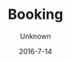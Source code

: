 ---
title: Booking
showInNav: true
sections:
    -
        template: fullHeightBanner
        button:
            target: _self
            text: 'Book us now'
            href: '#booking'
        text: '# Having a party? A baby shower? A meeting? No problem :)'
        backgroundImage: b66ba8f6703592bb5a2d2d01a3e18b0500db998b
    -
        template: richTextSection
        text: "# Book table\n\nWe would love to reserve a table for you. Fill in the form below and we will get back to you with a confirmation as soon as possible.\n\n[Book a table](#booking)"
    -
        template: richTextSection
        text: "# Book meeting/activity\n\nNeed a room for meeting with the housing association, working meeting, mothers/fathers group or a private party, try our activity room which accommodates about 10 people. The activity room has four large tables, a nice big whiteboard to draw on and if you need to show presentations or other media you can use our TV with many connectivity options. The four tables can be stacked in the case you need floor space.\n\n### Room rent and catering:\n\nRent our activity room with facilities as well as black coffee, tea and ice water ad libitum. Price is 600 kr. for 4 hours with up to 10 participants. It is possible to add more hours and participants for a fee.\n\n### Extra packages:\n\nBreakfast package: add our delicious breakfast dish for only 50 kr. per person\n\n1.  Lunch package: add our delicious homemade sandwiches for only 50 kr. per person\n\n2.  Snack package 1: add freshly baked bread with butter and fruit platter for only 35 kr. per person\n\n3.  Snack package 2: add freshly baked cake for only 25 kr. per person\n\n4.  Soft drinks while renting the room, only 20 kr. per bottle\n\n5.  Other drinks - we can offer all our delicious hot and cold drinks - call for price\n\nIf you have questions or special requests, please contact Julia Eliasen on [julia@sweetsurrender.dk](mailto:julia@sweetsurrender.dk)."
        images: []
    -
        template: buffetInfo
        heading: 'Book party'
        subheading: 'Delicious package deals with lunch or brunch buffet'
        brunchText: "### Brunch Buffet\n\nBrunch buffet includes:\n\n*   Scrambled eggs\n\n*   Bacon\n\n*   Brunch Sausages\n\n*   Homemade tuna mousse\n\n*   Fried potato wedges and mushrooms\n\n*   Cheese, butter, jam\n\n*   Fruit platter, yoghurt with homemade muesli\n\n*   Homemade pancakes (American with syrup)\n\n*   2 kinds of pie, green salad, humus\n\n*   Rye bread, and freshly baked bread\n\n*   Juice, coffee, tea\n\nStandard Package includes room rent for 3 hours, team for serving, preparing the food and facilities as well as tidying up and cleaning.\n\nIt is possible to buy additional hours, cake, welcome drink and other additional services. [Download the price list](http://sweetsurrender.hashbrown.rocks/media/sweetsurrender_dk/live/545c0e4e6230926bb0a7564fc9dc9211e01a87ac)."
        lunchText: "### Lunch Buffet\n\nLunch buffet includes:\n\n*   Warm liver paste with bacon and mushrooms\n\n*   Homemade pizza snails (with and without meat)\n\n*   Chicken thighs\n\n*   Homemade tuna mousse\n\n*   Homemade egg salad\n\n*   Homemade potato Salad\n\n*   Homemade pasta Salad\n\n*   Homemade humus\n\n*   Green salad\n\n*   2 kinds of pie\n\n*   Rye bread, freshly baked bread\n\n*   Juice, coffee, tea\n\nStandard Package includes room rent for 3 hours, team for serving, preparing the food and facilities as well as tidying up and cleaning.\n\nIt is possible to buy additional hours, cake, welcome drink and other additional services. [Download the price list](http://sweetsurrender.hashbrown.rocks/media/sweetsurrender_dk/live/545c0e4e6230926bb0a7564fc9dc9211e01a87ac)."
        images:
            - 97c660bb11b0255877a8e56fe0e11a4f53fc877b
            - ae1a0d77b3822e3e5cce5e8deca34330930d025e
            - e82fc2ae8f8dd4701fb97c994e82371615b33bf6
            - 73aae1c6bb0fe02d797e1f1da554cdc8b82a8651
            - 22632782b6e0303f4ab1f1c7195a35d7a569b327
        body: "Hold your next christening, birthday or other celebration at Sweet Surrender. We offer two delicious packages with brunch or lunch buffet which you can enjoy together with your guests in our cozy and child-friendly facilities. We will take care of it all for you, so just enjoy the day along with the guests.\n\nRead more below and contact Julia Eliasen on [julia@sweetsurrender.dk](mailto:julia@sweetsurrender.dk) to hear more. You can also [book online here](#booking)."
    -
        template: quotes
        heading: Testimonials
        quotes:
            -
                text: 'Thanks. We had an absolutely fantastic day! The food was very delicious and we enjoyed it all together. The place is cozy and perfect fit for a naming celebration. The staff was wildly sweet and quite trendy. We could just sit back and enjoy the day together with our guests.'
                name: 'Lone Jakobsen'
            -
                text: 'We had an absolutely fantastic day! Much of the success was undoubtedly to be with you! Lovely food, cozy atmosphere, space, and not least yours truly pleasant and sweet staff. One sensed to be taken care off!! Our guests were also very impressed with the place and the food. So THANK YOU! '
                name: 'Katrine Muff Enevoldsen'
            -
                text: 'Thank you for wonderful food and lovely setting for our son''s baptism. We had a really good day and we are fully satisfied with the food, place and servicing. From the guests came also many praises for the food. So THOUSAND thanks from us!!'
                name: 'Anne Ulrik'
            -
                text: 'We had a really nice day, great place to host an event especially with children. Delicious food and cute girls who took care of it all. Only praise from here and it’s certainly not the last time we choose to host something at the cafe.'
                name: 'Heidi Hvam'
    -
        template: tabbedIframes
        heading: 'Book us now'
        iframes:
            -
                tabName: Buffet
                iFrameUrl: 'https://podio.com/webforms/15286468/1024618?e=true'
                height: 1410px
            -
                tabName: Table
                iFrameUrl: 'https://podio.com/webforms/15286559/1024623?e=true'
                height: 990px
            -
                tabName: 'Conference room'
                iFrameUrl: 'https://podio.com/webforms/15416533/1033776?e=true'
                height: 1050px
navOrder: '2'
description: null
meta:
    id: 80194a97565a3723e2c8d5c404ec87e0a67ea0ff
    parentId: ""
    language: en
date: '2016-7-14'
author: Unknown
permalink: /en/booking/
layout: sectionPage
---